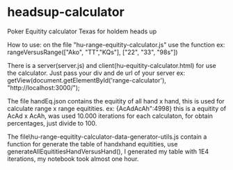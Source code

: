 # headsup-calculator
Poker Equitity calculator Texas for holdem heads up

How to use:
on the file "hu-range-equitity-calculator.js" use the function ex: 
rangeVersusRange(["Ako", "TT","KQs"], ["22", "33", "98s"])

There is a server(server.js) and client(hu-equitity-calculator.html) for use the calculator.
Just pass your div and de url of your server ex:
getView(document.getElementById('range-calculator'), "http://localhost:3000/");


The file handEq.json contains the equitity of all hand x hand, this is used for calculate range x range equitities.
ex: {AcAdAcAh":4998} this is a equitity of AcAd x AcAh, was used 10.000 iterations for each calculaton, for obtain percentages, just divide to 100.

The file\hu-range-equitity-calculator-data-generator-utils.js contain a function for generate the table of handxhand equitities,
use generateAllEquititiesHandVersusHand(), I generated my table with 1E4 iterations, my notebook took almost one hour.




